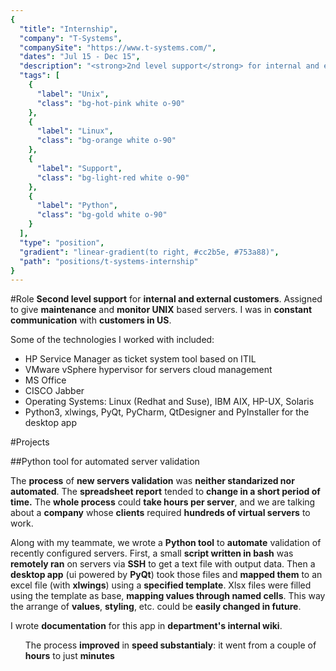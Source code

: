 ```yaml
---
{
  "title": "Internship",
  "company": "T-Systems",
  "companySite": "https://www.t-systems.com/",
  "dates": "Jul 15 - Dec 15",
  "description": "<strong>2nd level support</strong> for internal and external customers. Assigned to give <strong>maintenance</strong> and <strong>monitor UNIX</strong> based servers. I was in <strong>constant communication</strong> with <strong>customers in US</strong>. I also developed a <strong>desktop app</strong> to <strong>automate remote configuration validation of new servers</strong>",
  "tags": [
    {
      "label": "Unix",
      "class": "bg-hot-pink white o-90"
    },
    {
      "label": "Linux",
      "class": "bg-orange white o-90"
    },
    {
      "label": "Support",
      "class": "bg-light-red white o-90"
    },
    {
      "label": "Python",
      "class": "bg-gold white o-90"
    }
  ],
  "type": "position",
  "gradient": "linear-gradient(to right, #cc2b5e, #753a88)",
  "path": "positions/t-systems-internship"
}
---
```

#Role
**Second level support** for **internal and external customers**. Assigned to give **maintenance** and **monitor UNIX** based servers. I was in **constant communication** with **customers in US**.

Some of the technologies I worked with included:

- HP Service Manager as ticket system tool based on ITIL
- VMware vSphere hypervisor for servers cloud management
- MS Office
- CISCO Jabber
- Operating Systems: Linux (Redhat and Suse), IBM AIX, HP-UX, Solaris
- Python3, xlwings, PyQt, PyCharm, QtDesigner and PyInstaller for the desktop app

#Projects

##Python tool for automated server validation

The **process** of **new servers validation** was **neither standarized nor automated**. The **spreadsheet report** tended to **change in a short period of time.** The **whole process** could **take hours per server**, and we are talking about a **company** whose **clients** required **hundreds of virtual servers** to work.


Along with my teammate, we wrote a **Python tool** to **automate** validation of recently configured servers. First, a small **script written in bash** was **remotely ran** on servers via **SSH** to get a text file with output data. Then a **desktop app** (ui powered by **PyQt**) took those files and **mapped them** to an excel file (with **xlwings**) using a **specified template**. Xlsx files were filled using the template as base, **mapping values through named cells**. This way the arrange of **values**, **styling**, etc. could be **easily changed in future**.

I wrote **documentation** for this app in **department's internal wiki**.

<ul class="challenges">The process <strong>improved</strong> in <strong>speed substantialy</strong>: it went from a couple of <strong>hours</strong> to just <strong>minutes</strong></ul>
